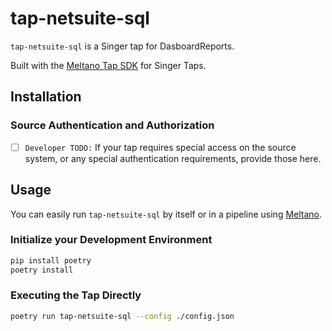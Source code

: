 # tap-netsuite-sql

`tap-netsuite-sql` is a Singer tap for DasboardReports.

Built with the [Meltano Tap SDK](https://sdk.meltano.com) for Singer Taps.

## Installation

### Source Authentication and Authorization

- [ ] `Developer TODO:` If your tap requires special access on the source system, or any special authentication requirements, provide those here.

## Usage

You can easily run `tap-netsuite-sql` by itself or in a pipeline using [Meltano](https://meltano.com/).


### Initialize your Development Environment

```bash
pip install poetry
poetry install
```

### Executing the Tap Directly

```bash
poetry run tap-netsuite-sql --config ./config.json
```
